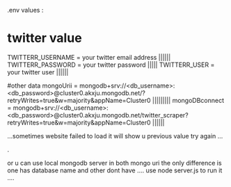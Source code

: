 .env values : 

# twitter value 
TWITTERR_USERNAME = your twitter email address ||||||
TWITTERR_PASSWORD = your twitter password  |||||
TWITTERR_USER = your twitter user ||||||


#other data
mongoUrii = mongodb+srv://<db_username>:<db_password>@cluster0.akxju.mongodb.net/?retryWrites=true&w=majority&appName=Cluster0   |||||||||
mongoDBconnect = mongodb+srv://<db_username>:<db_password>@cluster0.akxju.mongodb.net/twitter_scraper?retryWrites=true&w=majority&appName=Cluster0 ||||||

...sometimes website failed to load it will show u previous value try again ... 

.


or u can use local mongodb server in both mongo uri the only difference is one has database name and other dont have ....
use node server.js to run it .... 
